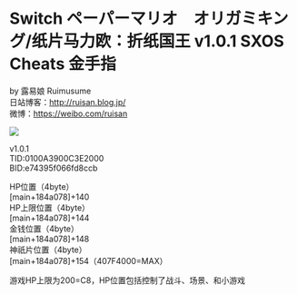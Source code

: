 # Switch ペーパーマリオ　オリガミキング/纸片马力欧：折纸国王 v1.0.1 SXOS Cheats 金手指

by 露易娘 Ruimusume</br>
日站博客：http://ruisan.blog.jp/</br>
微博：https://weibo.com/ruisan</br>

<img src="https://wx1.sinaimg.cn/large/6b6d4dd9gy1ggxpmr4uhaj212u0u0b2a.jpg"/>

v1.0.1</br>
TID:0100A3900C3E2000</br>
BID:e74395f066fd8ccb</br>

HP位置（4byte）</br>
[main+184a078]+140</br>
HP上限位置（4byte）</br>
[main+184a078]+144</br>
金钱位置（4byte）</br>
[main+184a078]+148</br>
神祇片位置（4byte）</br>
[main+184a078]+154（407F4000=MAX）

游戏HP上限为200=C8，HP位置包括控制了战斗、场景、和小游戏

